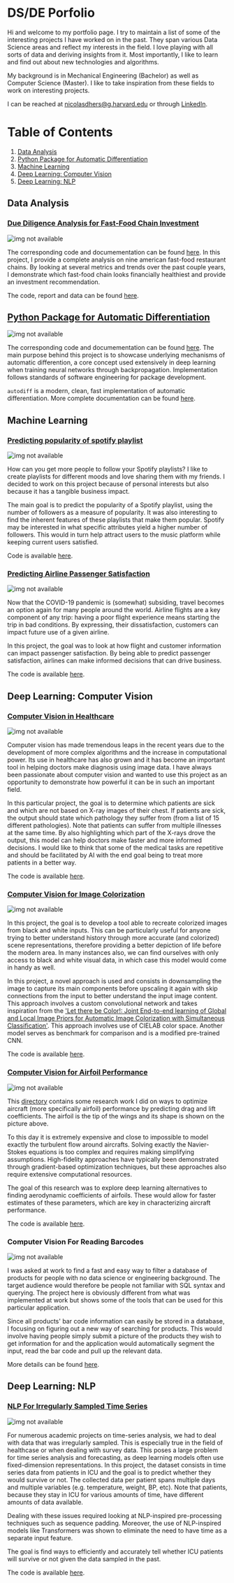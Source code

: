 
# DS/DE Porfolio

Hi and welcome to my portfolio page. I try to maintain a list of some of the interesting projects I have worked on in the past. They span various Data Science areas and reflect my interests in the field. I love playing with all sorts of data and deriving insights from it. Most importantly, I like to learn and find out about new technologies and algorithms.

My background is in Mechanical Engineering (Bachelor) as well as Computer Science (Master). I like to take inspiration from these fields to work on interesting projects.

I can be reached at <nicolasdhers@g.harvard.edu> or through [LinkedIn](https://www.linkedin.com/in/nicolas-dhers/).

# Table of Contents
1. [Data Analysis](#data-analysis)
2. [Python Package for Automatic Differentiation](#python-package-for-automatic-differentiation)
3. [Machine Learning](#machine-learning)
4. [Deep Learning: Computer Vision](#deep-learning-computer-vision)
5. [Deep Learning: NLP](#deep-learning-nlp)

## Data Analysis 

### [Due Diligence Analysis for Fast-Food Chain Investment](https://github.com/ndhers/My-Portfolio/blob/main/Due_Diligence/)

![img not available](https://raw.githubusercontent.com/ndhers/My-Portfolio/main//blob/due_dil.png)

The corresponding code and documementation can be found [here](https://github.com/ndhers/My-Portfolio/tree/main/Due_Diligence). In this project, I provide a complete analysis on nine american fast-food restaurant chains. By looking at several metrics and trends over the past couple years, I demonstrate which fast-food chain looks financially healthiest and provide an investment recommendation. 

The code, report and data can be found [here](https://github.com/ndhers/My-Portfolio/blob/main/Due_Diligence).

## [Python Package for Automatic Differentiation](https://github.com/ndhers/My-Portfolio/blob/main/Automatic_Differentiation/)

![img not available](https://raw.githubusercontent.com/ndhers/My-Portfolio/main//blob/full_graph.png)

The corresponding code and documementation can be found [here](https://github.com/ndhers/My-Portfolio/tree/main/Automatic_Differentiation). The main purpose behind this project is to showcase underlying mechanisms of automatic differention, a core concept used extensively in deep learning when training neural networks through backpropagation. Implementation follows standards of software engineering for package development.

`autodiff` is a modern, clean, fast implementation of automatic differentiation. More complete documentation can be found [here](https://github.com/ndhers/My-Portfolio/blob/main/Automatic_Differentiation/docs/documentation.md).

## Machine Learning

### [Predicting popularity of spotify playlist](https://github.com/ndhers/My-Portfolio/tree/main/Spotify_Playlist)

![img not available](https://raw.githubusercontent.com/ndhers/My-Portfolio/main/blob/spotify.png)

How can you get more people to follow your Spotify playlists? I like to create playlists for different moods and love sharing them with my friends. I decided to work on this project because of personal interests but also because it has a tangible business impact. 

The main goal is to predict the popularity of a Spotify playlist, using the number of followers as a measure of popularity. It was also interesting to find the inherent features of these playlists that make them popular. Spotify may be interested in what specific attributes yield a higher number of followers. This would in turn help attract users to the music platform while keeping current users satisfied.

Code is available [here](https://github.com/ndhers/My-Portfolio/tree/main/Spotify_Playlist).

### [Predicting Airline Passenger Satisfaction](https://github.com/ndhers/My-Portfolio/tree/main/Passenger_Satisfaction)

![img not available](https://raw.githubusercontent.com/ndhers/My-Portfolio/main//blob/satisfaction.jpeg)

Now that the COVID-19 pandemic is (somewhat) subsiding, travel becomes an option again for many people around the world. Airline flights are a key component of any trip: having a poor flight experience means starting the trip in bad conditions. By expressing, their dissatisfaction, customers can impact future use of a given airline. 

In this project, the goal was to look at how flight and customer information can impact passenger satisfaction. By being able to predict passenger satisfaction, airlines can make informed decisions that can drive business.

The code is available [here](https://github.com/ndhers/My-Portfolio/tree/main/Passenger_Satisfaction).

## Deep Learning: Computer Vision

### [Computer Vision in Healthcare](https://github.com/ndhers/My-Portfolio/tree/main/Medical_Imaging_Diagnosis)

![img not available](https://raw.githubusercontent.com/ndhers/My-Portfolio/main//blob/cardiomegaly.png)

Computer vision has made tremendous leaps in the recent years due to the development of more complex algorithms and the increase in computational power. Its use in healthcare has also grown and it has become an important tool in helping doctors make diagnosis using image data. I have always been passionate about computer vision and wanted to use this project as an opportunity to demonstrate how powerful it can be in such an important field. 

In this particular project, the goal is to determine which patients are sick and which are not based on X-ray images of their chest. If patients are sick, the output should state which pathology they suffer from (from a list of 15 different pathologies). Note that patients can suffer from multiple illnesses at the same time. By also highlighting which part of the X-rays drove the output, this model can help doctors make faster and more informed decisions. I would like to think that some of the medical tasks are repetitive and should be facilitated by AI with the end goal being to treat more patients in a better way.

The code is available [here](https://github.com/ndhers/My-Portfolio/tree/main/Medical_Imaging_Diagnosis).

### [Computer Vision for Image Colorization](https://github.com/ndhers/My-Portfolio/tree/main/Image_Colorization)

![img not available](https://raw.githubusercontent.com/ndhers/My-Portfolio/main/Image_Colorization/imgs/example.png)

In this project, the goal is to develop a tool able to recreate colorized images from black and white inputs. This can be particularly useful for anyone trying to better understand history through more accurate (and colorized) scene representations, therefore providing a better depiction of life before the modern area. In many instances also, we can find ourselves with only access to black and white visual data, in which case this model would come in handy as well. 

In this project, a novel approach is used and consists in downsampling the image to capture its main components before upscaling it again with skip connections from the input to better understand the input image content. This approach involves a custom convolutional network and takes inspiration from the ['Let there be Color!: Joint End-to-end learning of Global and Local Image Priors for Automatic Image Colorization with Simultaneous Classification'](https://dl.acm.org/doi/abs/10.1145/2897824.2925974). This approach involves use of CIELAB color space. Another model serves as benchmark for comparison and is a modified pre-trained CNN. 

The code is available [here](https://github.com/ndhers/My-Portfolio/tree/main/Image_Colorization).


### [Computer Vision for Airfoil Performance](https://github.com/ndhers/My-Portfolio/tree/main/Airfoil_Performance)

![img not available](https://raw.githubusercontent.com/ndhers/My-Portfolio/main/blob/airfoil.png)

This [directory](https://github.com/ndhers/My-Portfolio/tree/main/Airfoil_Performance) contains some research work I did on ways to optimize aircraft (more specifically airfoil) performance by predicting drag and lift coefficients. The airfoil is the tip of the wings and its shape is shown on the picture above.

To this day it is extremely expensive and close to impossible to model exactly the turbulent flow around aircrafts. Solving exactly the Navier-Stokes equations is too complex and requires making simplifying assumptions. High-fidelity approaches have typically been demonstrated through gradient-based optimization techniques, but these approaches also require extensive computational resources.

The goal of this research was to explore deep learning alternatives to finding aerodynamic coefficients of airfoils. These would allow for faster estimates of these parameters, which are key in characterizing aircraft performance.

The code is available [here](https://github.com/ndhers/My-Portfolio/tree/main/Airfoil_Performance).


### Computer Vision For Reading Barcodes

![img not available](https://raw.githubusercontent.com/ndhers/My-Portfolio/main/blob/barcode.png)

I was asked at work to find a fast and easy way to filter a database of products for people with no data science or engineering background. The target audience would therefore be people not familiar with SQL syntax and querying. The project here is obviously different from what was implemented at work but shows some of the tools that can be used for this particular application.

Since all products' bar code information can easily be stored in a database, I focusing on figuring out a new way of searching for products. This would involve having people simply submit a picture of the products they wish to get information for and the application would automatically segment the input, read the bar code and pull up the relevant data. 

More details can be found [here](https://github.com/ndhers/My-Portfolio/tree/main/Bar_Code).


## Deep Learning: NLP

### [NLP For Irregularly Sampled Time Series](https://github.com/ndhers/My-Portfolio/tree/main/NLP_TimeSeries/)

![img not available](https://raw.githubusercontent.com/ndhers/My-Portfolio/main/NLP_TimeSeries/imgs/transformer.png)

For numerous academic projects on time-series analysis, we had to deal with data that was irregularly sampled. This is especially true in the field of healthcase or when dealing with survey data. This poses a large problem for time series analysis and forecasting, as deep learning models often use fixed-dimension representations. In this project, the dataset consists in time series data from patients in ICU and the goal is to predict whether they would survive or not. The collected data per patient spans multiple days and multiple variables (e.g. temperature, weight, BP, etc). Note that patients, because they stay in ICU for various amounts of time, have different amounts of data available. 

Dealing with these issues required looking at NLP-inspired pre-processing techniques such as sequence padding. Moreover, the use of NLP-inspired models like Transformers was shown to eliminate the need to have time as a separate input feature. 

The goal is find ways to efficiently and accurately tell whether ICU patients will survive or not given the data sampled in the past. 

The code is available [here](https://github.com/ndhers/My-Portfolio/tree/main/NLP_TimeSeries/).
